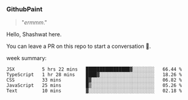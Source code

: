 
### GithubPaint

>"*ermmm*." 

Hello, Shashwat here.

You can leave a PR on this repo to start a conversation 🌝.

week summary: 
<!--START_SECTION:waka-->
```text
JSX          5 hrs 22 mins   ████████████████▓░░░░░░░░   66.44 % 
TypeScript   1 hr 28 mins    ████▓░░░░░░░░░░░░░░░░░░░░   18.26 % 
CSS          33 mins         █▓░░░░░░░░░░░░░░░░░░░░░░░   06.82 % 
JavaScript   25 mins         █▒░░░░░░░░░░░░░░░░░░░░░░░   05.26 % 
Text         10 mins         ▓░░░░░░░░░░░░░░░░░░░░░░░░   02.18 % 
```
<!--END_SECTION:waka-->

